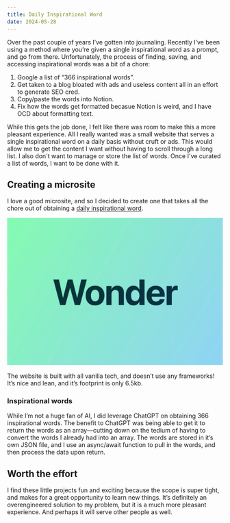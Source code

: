 ```yaml
---
title: Daily Inspirational Word
date: 2024-05-28
---
```


Over the past couple of years I’ve gotten into journaling. Recently I’ve been
using a method where you’re given a single inspirational word as a prompt, and
go from there. Unfortunately, the process of finding, saving, and accessing
inspirational words was a bit of a chore:

1. Google a list of “366 inspirational words”.
2. Get taken to a blog bloated with ads and useless content all in an effort to
   generate SEO cred.
3. Copy/paste the words into Notion.
4. Fix how the words get formatted becasue Notion is weird, and I have OCD about
   formatting text.

While this gets the job done, I felt like there was room to make this a more
pleasant experience. All I really wanted was a small website that serves a
single inspirational word on a daily basis without cruft or ads. This would
allow me to get the content I want without having to scroll through a long list.
I also don't want to manage or store the list of words. Once I've curated a list
of words, I want to be done with it.

## Creating a microsite

I love a good microsite, and so I decided to create one that takes all the chore
out of obtaining a
[daily inspirational word](https://starzonmyarmz.github.io/daily-inspirational-word/).

![Daily Inspirational Word screenshot](/img/daily_inspirational_word.jpeg)

The website is built with all vanilla tech, and doesn’t use any frameworks! It’s
nice and lean, and it’s footprint is only 6.5kb.

### Inspirational words

While I’m not a huge fan of AI, I did leverage ChatGPT on obtaining 366
inspirational words. The benefit to ChatGPT was being able to get it to return
the words as an array—cutting down on the tedium of having to convert the words
I already had into an array. The words are stored in it’s own JSON file, and I
use an async/await function to pull in the words, and then process the data upon
return.

## Worth the effort

I find these little projects fun and exciting because the scope is super tight,
and makes for a great opportunity to learn new things. It’s definitely an
overengineered solution to my problem, but it is a much more pleasant
experience. And perhaps it will serve other people as well.

